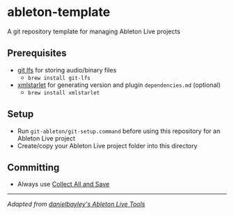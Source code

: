 # ableton-template
A git repository template for managing Ableton Live projects

## Prerequisites
- [git lfs](https://git-lfs.com/) for storing audio/binary files
    - `brew install git-lfs`
- [xmlstarlet](https://xmlstar.sourceforge.net/download.php) for generating version and plugin `dependencies.md` (optional)
    - `brew install xmlstarlet`

## Setup
- Run `git-ableton/git-setup.command` before using this repository for an Ableton Live project
- Create/copy your Ableton Live project folder into this directory

## Committing
- Always use [Collect All and Save](https://help.ableton.com/hc/en-us/articles/209775645-Collect-All-and-Save)

---

_Adapted from [danielbayley's Ableton Live Tools](https://github.com/danielbayley/Ableton-Live-tools)_
